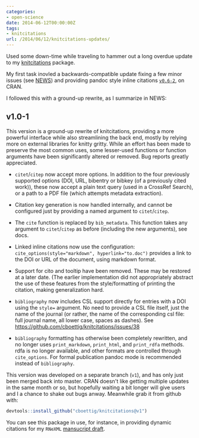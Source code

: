 ```yaml
---
categories:
- open-science
date: 2014-06-12T00:00:00Z
tags:
- knitcitations
url: /2014/06/12/knitcitations-updates/
---
```


Used some down-time while traveling to hammer out a long overdue update to my [knitcitations](https://github.com/cboettig/knitcitations) package.

My first task inovled a backwards-compatible update fixing a few minor issues (see [NEWS](https://github.com/cboettig/knitcitations/blob/master/NEWS)) and providing pandoc style inline citations [`v0.6-2`](https://github.com/cboettig/knitcitations/releases/tag/v0.6-2), on CRAN.

I followed this with a ground-up rewrite, as I summarize in NEWS:

## v1.0-1

This version is a ground-up rewrite of knitcitations, providing a more powerful interface while also streamlining the back end, mostly by relying more on external libraries for knitty gritty. While an effort has been made to preserve the most common uses, some lesser-used functions or function arguments have been significantly altered or removed. Bug reports greatly appreciated.

- `citet`/`citep` now accept more options.  In addition to the four previously supported options (DOI, URL, bibentry or bibkey (of a previously cited work)), these now accept a plain text query (used in a CrossRef Search), or a path to a PDF file (which attempts metadata extraction).

- Citation key generation is now handled internally, and cannot be configured just by providing a named argument to `citet`/`citep`.

- The `cite` function is replaced by `bib_metadata`.  This function takes any argument to `citet`/`citep` as before (including the new arguments), see docs.

- Linked inline citations now use the configuration: `cite_options(style="markdown", hyperlink="to.doc")` provides a link to the DOI or URL of the document, using markdown format.

- Support for cito and tooltip have been removed.  These may be restored at a later date.  (The earlier implementation did not appropriately abstract the use of these features from the style/formatting of printing the citation, making generalization hard.

- `bibliography` now includes CSL support directly for entries with a DOI using the `style=` argument.  No need to provide a CSL file itself, just the name of the journal (or rather, the name of the corresponding csl file: full journal name, all lower case, spaces as dashes). See https://github.com/cboettig/knitcitations/issues/38

- `bibliography` formatting has otherwise been completely rewritten, and no longer uses `print_markdown`, `print_html`, and `print_rdfa` methods.  rdfa is no longer available, and other formats are controlled through `cite_options`.  For formal publication pandoc mode is recommended instead of `bibliography`.

This version was developed on a separate branch (`v1`), and has only just been merged back into master.  CRAN doesn't like getting multiple updates in the same month or so, but hopefully waiting a bit longer will give users and I a chance to shake out bugs anway. Meanwhile grab it from github with:

```r
devtools::install_github("cboettig/knitcitations@v1")
```

You can see this package in use, for instance, in providing dynamic citations for my `RNeXML` [mansucript draft](https://github.com/ropensci/RNeXML/blob/7a6be7bd0106bc91a5586ee614b3cf5249627692/manuscripts/manuscript.Rmd).




